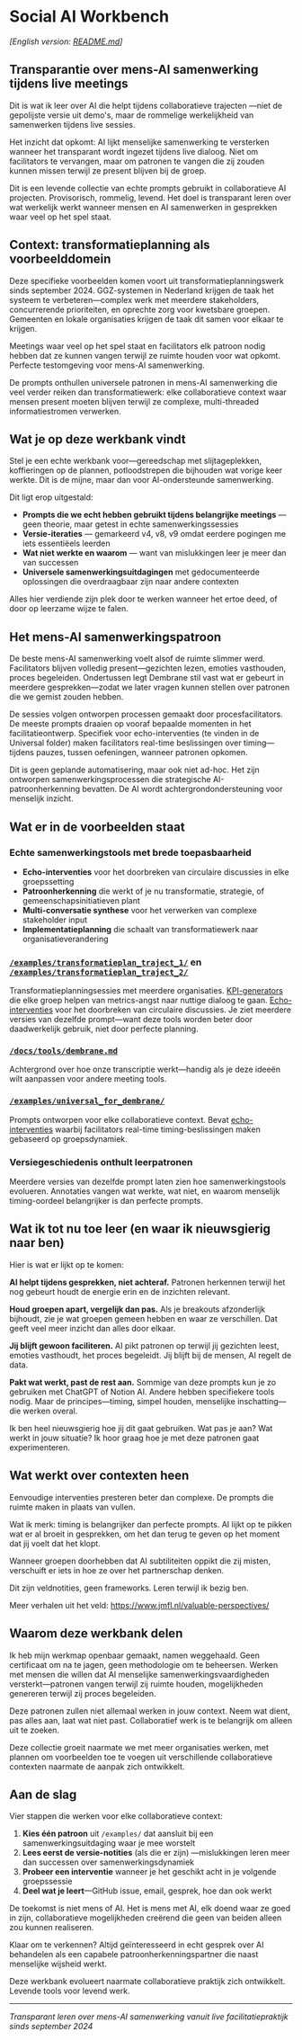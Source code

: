 # Social AI Workbench

*[English version: [README.md](README.md)]*

## Transparantie over mens-AI samenwerking tijdens live meetings

Dit is wat ik leer over AI die helpt tijdens collaboratieve trajecten —niet de gepolijste versie uit demo's, maar de rommelige werkelijkheid van samenwerken tijdens live sessies.

Het inzicht dat opkomt: AI lijkt menselijke samenwerking te versterken wanneer het transparant wordt ingezet tijdens live dialoog. Niet om facilitators te vervangen, maar om patronen te vangen die zij zouden kunnen missen terwijl ze present blijven bij de groep.

Dit is een levende collectie van echte prompts gebruikt in collaboratieve AI projecten. Provisorisch, rommelig, levend. Het doel is transparant leren over wat werkelijk werkt wanneer mensen en AI samenwerken in gesprekken waar veel op het spel staat.

## Context: transformatieplanning als voorbeelddomein

Deze specifieke voorbeelden komen voort uit transformatieplanningswerk sinds september 2024. GGZ-systemen in Nederland krijgen de taak het systeem te verbeteren—complex werk met meerdere stakeholders, concurrerende prioriteiten, en oprechte zorg voor kwetsbare groepen. Gemeenten en lokale organisaties krijgen de taak dit samen voor elkaar te krijgen.

Meetings waar veel op het spel staat en facilitators elk patroon nodig hebben dat ze kunnen vangen terwijl ze ruimte houden voor wat opkomt. Perfecte testomgeving voor mens-AI samenwerking.

De prompts onthullen universele patronen in mens-AI samenwerking die veel verder reiken dan transformatiewerk: elke collaboratieve context waar mensen present moeten blijven terwijl ze complexe, multi-threaded informatiestromen verwerken.

## Wat je op deze werkbank vindt

Stel je een echte werkbank voor—gereedschap met slijtageplekken, koffieringen op de plannen, potloodstrepen die bijhouden wat vorige keer werkte. Dit is de mijne, maar dan voor AI-ondersteunde samenwerking.

Dit ligt erop uitgestald:
- **Prompts die we echt hebben gebruikt tijdens belangrijke meetings** — geen theorie, maar getest in echte samenwerkingssessies
- **Versie-iteraties** — gemarkeerd v4, v8, v9 omdat eerdere pogingen me iets essentiëels leerden
- **Wat niet werkte en waarom** — want van mislukkingen leer je meer dan van successen
- **Universele samenwerkingsuitdagingen** met gedocumenteerde oplossingen die overdraagbaar zijn naar andere contexten

Alles hier verdiende zijn plek door te werken wanneer het ertoe deed, of door op leerzame wijze te falen.

## Het mens-AI samenwerkingspatroon

De beste mens-AI samenwerking voelt alsof de ruimte slimmer werd. Facilitators blijven volledig present—gezichten lezen, emoties vasthouden, proces begeleiden. Ondertussen legt Dembrane stil vast wat er gebeurt in meerdere gesprekken—zodat we later vragen kunnen stellen over patronen die we gemist zouden hebben.

De sessies volgen ontworpen processen gemaakt door procesfacilitators. De meeste prompts draaien op vooraf bepaalde momenten in het facilitatieontwerp. Specifiek voor echo-interventies (te vinden in de Universal folder) maken facilitators real-time beslissingen over timing—tijdens pauzes, tussen oefeningen, wanneer patronen opkomen.

Dit is geen geplande automatisering, maar ook niet ad-hoc. Het zijn ontworpen samenwerkingsprocessen die strategische AI-patroonherkenning bevatten. De AI wordt achtergrondondersteuning voor menselijk inzicht.

## Wat er in de voorbeelden staat

### Echte samenwerkingstools met brede toepasbaarheid
- **Echo-interventies** voor het doorbreken van circulaire discussies in elke groepssetting
- **Patroonherkenning** die werkt of je nu transformatie, strategie, of gemeenschapsinitiatieven plant
- **Multi-conversatie synthese** voor het verwerken van complexe stakeholder input  
- **Implementatieplanning** die schaalt van transformatiewerk naar organisatieverandering

### [`/examples/transformatieplan_traject_1/`](examples/transformatieplan_traject_1/) en [`/examples/transformatieplan_traject_2/`](examples/transformatieplan_traject_2/)
Transformatieplanningsessies met meerdere organisaties. [KPI-generators](examples/transformatieplan_traject_2/sessie_2/fac_werkblad_kpi.md) die elke groep helpen van metrics-angst naar nuttige dialoog te gaan. [Echo-interventies](examples/transformatieplan_traject_2/sessie_2/fac_dynamische_echo.md) voor het doorbreken van circulaire discussies. Je ziet meerdere versies van dezelfde prompt—want deze tools worden beter door daadwerkelijk gebruik, niet door perfecte planning.

### [`/docs/tools/dembrane.md`](docs/tools/dembrane.md)
Achtergrond over hoe onze transcriptie werkt—handig als je deze ideeën wilt aanpassen voor andere meeting tools.

### [`/examples/universal_for_dembrane/`](examples/universal_for_dembrane/)
Prompts ontworpen voor elke collaboratieve context. Bevat [echo-interventies](examples/universal_for_dembrane/echo_collectieve_stem.md) waarbij facilitators real-time timing-beslissingen maken gebaseerd op groepsdynamiek.

### Versiegeschiedenis onthult leerpatronen
Meerdere versies van dezelfde prompt laten zien hoe samenwerkingstools evolueren. Annotaties vangen wat werkte, wat niet, en waarom menselijk timing-oordeel belangrijker is dan perfecte prompts.

## Wat ik tot nu toe leer (en waar ik nieuwsgierig naar ben)

Hier is wat er lijkt op te komen:

**AI helpt tijdens gesprekken, niet achteraf.** Patronen herkennen terwijl het nog gebeurt houdt de energie erin en de inzichten relevant.

**Houd groepen apart, vergelijk dan pas.** Als je breakouts afzonderlijk bijhoudt, zie je wat groepen gemeen hebben en waar ze verschillen. Dat geeft veel meer inzicht dan alles door elkaar.

**Jij blijft gewoon faciliteren.** AI pikt patronen op terwijl jij gezichten leest, emoties vasthoudt, het proces begeleidt. Jij blijft bij de mensen, AI regelt de data.

**Pakt wat werkt, past de rest aan.** Sommige van deze prompts kun je zo gebruiken met ChatGPT of Notion AI. Andere hebben specifiekere tools nodig. Maar de principes—timing, simpel houden, menselijke inschatting—die werken overal.

Ik ben heel nieuwsgierig hoe jij dit gaat gebruiken. Wat pas je aan? Wat werkt in jouw situatie? Ik hoor graag hoe je met deze patronen gaat experimenteren.

## Wat werkt over contexten heen

Eenvoudige interventies presteren beter dan complexe. De prompts die ruimte maken in plaats van vullen.

Wat ik merk: timing is belangrijker dan perfecte prompts. AI lijkt op te pikken wat er al broeit in gesprekken, om het dan terug te geven op het moment dat jij voelt dat het klopt.

Wanneer groepen doorhebben dat AI subtiliteiten oppikt die zij misten, verschuift er iets in hoe ze over het partnerschap denken.

Dit zijn veldnotities, geen frameworks. Leren terwijl ik bezig ben.

Meer verhalen uit het veld: https://www.jmfl.nl/valuable-perspectives/

## Waarom deze werkbank delen

Ik heb mijn werkmap openbaar gemaakt, namen weggehaald. Geen certificaat om na te jagen, geen methodologie om te beheersen. Werken met mensen die willen dat AI menselijke samenwerkingsvaardigheden versterkt—patronen vangen terwijl zij ruimte houden, mogelijkheden genereren terwijl zij proces begeleiden.

Deze patronen zullen niet allemaal werken in jouw context. Neem wat dient, pas alles aan, laat wat niet past. Collaboratief werk is te belangrijk om alleen uit te zoeken.

Deze collectie groeit naarmate we met meer organisaties werken, met plannen om voorbeelden toe te voegen uit verschillende collaboratieve contexten naarmate de aanpak zich ontwikkelt.

## Aan de slag

Vier stappen die werken voor elke collaboratieve context:

1. **Kies één patroon** uit `/examples/` dat aansluit bij een samenwerkingsuitdaging waar je mee worstelt
2. **Lees eerst de versie-notities** (als die er zijn) —mislukkingen leren meer dan successen over samenwerkingsdynamiek
3. **Probeer een interventie** wanneer je het geschikt acht in je volgende groepssessie
4. **Deel wat je leert**—GitHub issue, email, gesprek, hoe dan ook werkt

De toekomst is niet mens of AI. Het is mens met AI, elk doend waar ze goed in zijn, collaboratieve mogelijkheden creërend die geen van beiden alleen zou kunnen realiseren.

Klaar om te verkennen? Altijd geïnteresseerd in echt gesprek over AI behandelen als een capabele patroonherkenningspartner die naast menselijke wijsheid werkt.

Deze werkbank evolueert naarmate collaboratieve praktijk zich ontwikkelt. Levende tools voor levend werk.

---

*Transparant leren over mens-AI samenwerking vanuit live facilitatiepraktijk sinds september 2024*
